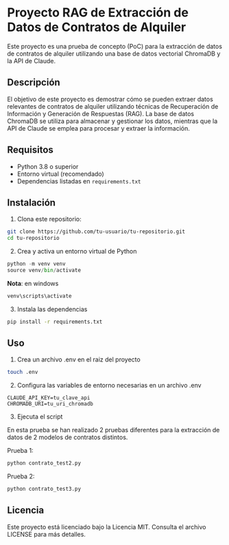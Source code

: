 # Proyecto RAG de Extracción de Datos de Contratos de Alquiler

Este proyecto es una prueba de concepto (PoC) para la extracción de datos de contratos de alquiler utilizando una base de datos vectorial ChromaDB y la API de Claude.

## Descripción

El objetivo de este proyecto es demostrar cómo se pueden extraer datos relevantes de contratos de alquiler utilizando técnicas de Recuperación de Información y Generación de Respuestas (RAG). La base de datos ChromaDB se utiliza para almacenar y gestionar los datos, mientras que la API de Claude se emplea para procesar y extraer la información.

## Requisitos

- Python 3.8 o superior
- Entorno virtual (recomendado)
- Dependencias listadas en `requirements.txt`

## Instalación

1. Clona este repositorio:
```bash
git clone https://github.com/tu-usuario/tu-repositorio.git
cd tu-repositorio
```

2. Crea y activa un entorno virtual de Python
```python
python -m venv venv
source venv/bin/activate
```

**Nota**: en windows 
```cmd
venv\scripts\activate
```

3. Instala las dependencias
```bash    
pip install -r requirements.txt
```

## Uso

1. Crea un archivo .env en el raiz del proyecto
```bash
touch .env
```

2. Configura las variables de entorno necesarias en un archivo .env
```.env
CLAUDE_API_KEY=tu_clave_api
CHROMADB_URI=tu_uri_chromadb
```

3. Ejecuta el script

En esta prueba se han realizado 2 pruebas diferentes para la extracción de datos de 2 modelos de contratos distintos.

Prueba 1:
```bash
python contrato_test2.py
```

Prueba 2:
```bash
python contrato_test3.py
```

## Licencia
Este proyecto está licenciado bajo la Licencia MIT. Consulta el archivo LICENSE para más detalles.

